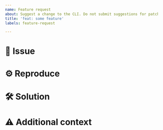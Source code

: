 ```yaml
---
name: Feature request
about: Suggest a change to the CLI. Do not submit suggestions for patches here.
title: 'feat: some feature'
labels: feature-request

---
```


# 🐞 Issue

<!-- Describe your issue in detail here -->

# ⚙ Reproduce

<!-- Include your environment and steps to reproduce the issue as detailed as possible -->

# 🛠 Solution

<!-- If applicable, add a possible solution -->

# ⚠ Additional context

<!-- Add any other context about the problem here -->
